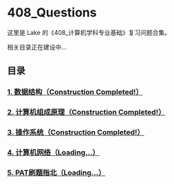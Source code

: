 # 408_Questions

这里是 Lake 的《408_计算机学科专业基础》复习问题合集。

相关目录正在建设中...

## 目录
### [1. 数据结构（Construction Completed!）](https://github.com/AdorableLake/408_Questions/blob/main/Data_Structure/DS_Wangdao_Correct.md)
### [2. 计算机组成原理（Construction Completed!）](https://github.com/AdorableLake/408_Questions/blob/main/Computer_Organization/Wangdao_Correction.md)
### [3. 操作系统（Construction Completed!）](https://github.com/AdorableLake/408_Questions/blob/main/Operating_System/Wangdao_Collection_Union.md)
### [4. 计算机网络（Loading...）](https://github.com/AdorableLake/408_Questions/blob/main/Computer_Network/Wangdao_Collection_Union.md)
### [5. PAT刷题指北（Loading...）](https://github.com/AdorableLake/408_Questions/tree/main/PAT)
